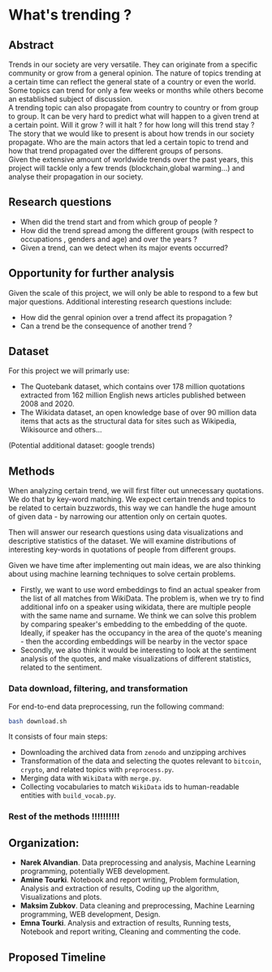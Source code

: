# What's trending ?
 
## Abstract

Trends in our society are very versatile. They can originate from a specific community or grow from a general opinion. The nature of topics trending at a certain time can reflect the general state of a country or even the world. Some topics can trend for only a few weeks or months while others become an established subject of discussion.  
A trending topic can also propagate from country to country or from group to group. It can be very hard to predict what will happen to a given trend at a certain point. Will it grow ? will it halt ? for how long will this trend stay ?   
The story that we would like to present is about how trends in our society propagate. Who are the main actors that led a certain topic to trend and how that trend propagated over the different groups of persons.  
Given the extensive amount of worldwide trends over the past years, this project will tackle only a few trends (blockchain,global warming...) and analyse their propagation in our society.


## Research questions 

- When did the trend start and from which group of people ?
- How did the trend spread among the different groups (with respect to occupations , genders and age) and over the years ?
- Given a trend, can we detect when its major events occurred?

## Opportunity for further analysis

Given the scale of this project, we will only be able to respond to a few but major questions. Additional interesting research questions include: 
- How did the genral opinion over a trend affect its propagation ? 
- Can a trend be the consequence of another trend ? 

## Dataset 

For this project we will primarly use:
- The Quotebank dataset, which contains over 178 million quotations extracted from 162 million English news articles published between 2008 and 2020. 
- The Wikidata dataset, an open knowledge base of over 90 million data items that acts as the structural data for sites such as Wikipedia, Wikisource and others...  

(Potential additional dataset: google trends)


## Methods 
When analyzing certain trend, we will first filter out unnecessary quotations. We do that by key-word matching. We expect certain trends and topics to be related to certain buzzwords, this way we can handle the huge amount of given data - by narrowing our attention only on certain quotes.

Then will answer our research questions using data visualizations and descriptive statistics of the dataset. We will examine distributions of interesting key-words in quotations of people from different groups.

Given we have time after implementing out main ideas, we are also thinking about using machine learning techniques to solve certain problems.

- Firstly, we want to use word embeddings to find an actual speaker from the list of all matches from WikiData. The problem is, when we try to find additional info on a speaker using wikidata, there are multiple people with the same name and surname. We think we can solve this problem by comparing speaker's embedding to the embedding of the quote. Ideally, if speaker has the occupancy in the area of the quote's meaning - then the according embeddings will be nearby in the vector space
- Secondly, we also think it would be interesting to look at the sentiment analysis of the quotes, and make visualizations of different statistics, related to the sentiment.


### Data download, filtering, and transformation
For end-to-end data preprocessing, run the following command:
```bash
bash download.sh
```
It consists of four main steps:
* Downloading the archived data from `zenodo` and unzipping archives
* Transformation of the data and selecting the quotes relevant to `bitcoin`, `crypto`, and related topics with `preprocess.py`.
* Merging data with `WikiData` with `merge.py`.
* Collecting vocabularies to match `WikiData` ids to human-readable entities with `build_vocab.py`.

### Rest of the methods !!!!!!!!!!

## Organization:

- **Narek Alvandian**. Data preprocessing and analysis, Machine Learning programming, potentially WEB development.
- **Amine Tourki**. Notebook and report writing, Problem formulation, Analysis and extraction of results, Coding up the algorithm, Visualizations and plots.
- **Maksim Zubkov**. Data cleaning and preprocessing, Machine Learning programming, WEB development, Design.
- **Emna Tourki**. Analysis and extraction of results, Running tests, Notebook and report writing, Cleaning and commenting the code.

## Proposed Timeline



